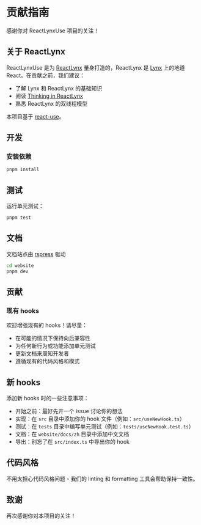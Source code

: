 # 贡献指南

感谢你对 ReactLynxUse 项目的关注！

## 关于 ReactLynx

ReactLynxUse 是为 [ReactLynx](https://lynxjs.org/react) 量身打造的，ReactLynx 是 [Lynx](https://lynxjs.org) 上的地道 React。在贡献之前，我们建议：

- 了解 Lynx 和 ReactLynx 的基础知识
- 阅读 [Thinking in ReactLynx](https://lynxjs.org/react/thinking-in-reactlynx.html)
- 熟悉 ReactLynx 的双线程模型

本项目基于 [react-use](https://github.com/streamich/react-use)。

## 开发

### 安装依赖

```bash
pnpm install
```

## 测试

运行单元测试：

```bash
pnpm test
```

## 文档

文档站点由 [rspress](https://rspress.rs/) 驱动

```bash
cd website
pnpm dev
```

## 贡献

### 现有 hooks

欢迎增强现有的 hooks！请尽量：

- 在可能的情况下保持向后兼容性
- 为任何新行为或功能添加单元测试
- 更新文档来周知开发者
- 遵循现有的代码风格和模式

## 新 hooks

添加新 hooks 时的一些注意事项：

- 开始之前：最好先开一个 issue 讨论你的想法
- 实现：在 `src` 目录中添加你的 hook 文件（例如：`src/useNewHook.ts`）
- 测试：在 `tests` 目录中编写单元测试（例如：`tests/useNewHook.test.ts`）
- 文档：在 `website/docs/zh` 目录中添加中文文档
- 导出：别忘了在 `src/index.ts` 中导出你的 hook

## 代码风格

不用太担心代码风格问题 - 我们的 linting 和 formatting 工具会帮助保持一致性。

## 致谢

再次感谢你对本项目的关注！
